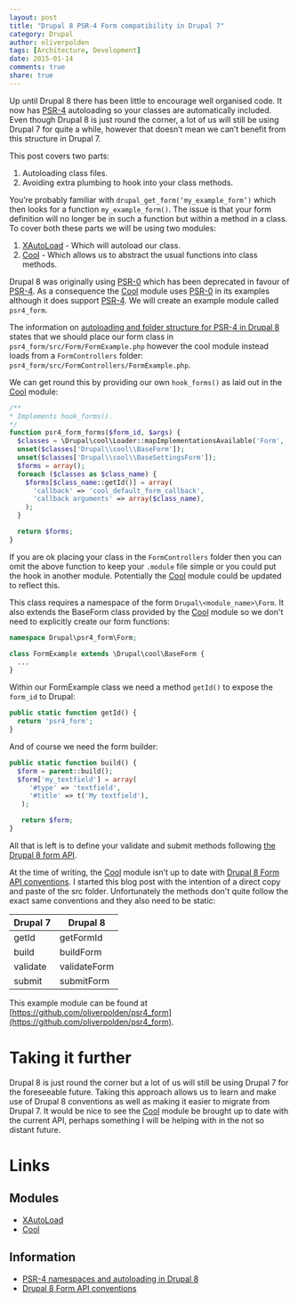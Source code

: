```yaml
---
layout: post
title: "Drupal 8 PSR-4 Form compatibility in Drupal 7"
category: Drupal
author: oliverpolden
tags: [Architecture, Development]
date: 2015-01-14
comments: true
share: true
---
```


Up until Drupal 8 there has been little to encourage well organised code. It now has [PSR-4](http://www.php-fig.org/psr/psr-4/) autoloading so your classes are automatically included. Even though Drupal 8 is just round the corner, a lot of us will still be using Drupal 7 for quite a while, however that doesn’t mean we can’t benefit from this structure in Drupal 7.

This post covers two parts:

1. Autoloading class files.
2. Avoiding extra plumbing to hook into your class methods.

You’re probably familiar with `drupal_get_form(‘my_example_form’)` which then looks for a function `my_example_form()`. The issue is that your form definition will no longer be in such a function but within a method in a class. To cover both these parts we will be using two modules:

1. [XAutoLoad](https://www.drupal.org/project/xautoload) - Which will autoload our class.
2. [Cool](https://www.drupal.org/project/cool) - Which allows us to abstract the usual functions into class methods.

Drupal 8 was originally using [PSR-0](http://www.php-fig.org/psr/psr-0/) which has been deprecated in favour of [PSR-4](http://www.php-fig.org/psr/psr-4/). As a consequence the [Cool](https://www.drupal.org/project/cool) module uses [PSR-0](http://www.php-fig.org/psr/psr-0/) in its examples although it does support [PSR-4](http://www.php-fig.org/psr/psr-4/). We will create an example module called `psr4_form`.

The information on [autoloading and folder structure for PSR-4 in Drupal 8](https://www.drupal.org/node/2156625) states that we should place our form class in `psr4_form/src/Form/FormExample.php` however the cool module instead loads from a `FormControllers` folder: `psr4_form/src/FormControllers/FormExample.php`.

We can get round this by providing our own `hook_forms()` as laid out in the [Cool](https://www.drupal.org/project/cool) module:

```php 
/**
* Implements hook_forms().
*/
function psr4_form_forms($form_id, $args) {
  $classes = \Drupal\cool\Loader::mapImplementationsAvailable('Form', '\Drupal\cool\Controllers\FormController');
  unset($classes['Drupal\\cool\\BaseForm']);
  unset($classes['Drupal\\cool\\BaseSettingsForm']);
  $forms = array();
  foreach ($classes as $class_name) {
    $forms[$class_name::getId()] = array(
      'callback' => 'cool_default_form_callback',
      'callback arguments' => array($class_name),
    );
  }

  return $forms;
}
```

If you are ok placing your class in the `FormControllers` folder then you can omit the above function to keep your `.module` file simple or you could put the hook in another module. Potentially the [Cool](https://www.drupal.org/project/cool) module could be updated to reflect this.

This class requires a namespace of the form `Drupal\<module_name>\Form`. It also extends the BaseForm class provided by the [Cool](https://www.drupal.org/project/cool) module so we don't need to explicitly create our form functions:

```php 
namespace Drupal\psr4_form\Form;

class FormExample extends \Drupal\cool\BaseForm {
  ...
}
```

Within our FormExample class we need a method `getId()` to expose the `form_id` to Drupal:

```php 
public static function getId() {
  return 'psr4_form';
}
```

And of course we need the form builder:

```php 
public static function build() {
  $form = parent::build();
  $form['my_textfield'] = array(
     '#type' => 'textfield',
     '#title' => t('My textfield'),
   );

   return $form;
}
```

All that is left is to define your validate and submit methods following [the Drupal 8 form API](https://www.drupal.org/node/2117411).

At the time of writing, the [Cool](https://www.drupal.org/project/cool) module isn’t up to date with [Drupal 8 Form API conventions](https://www.drupal.org/node/2117411). I started this blog post with the intention of a direct copy and paste of the src folder. Unfortunately the methods don't quite follow the exact same conventions and they also need to be static:

| Drupal 7 | Drupal 8    |
|----------|-------------|
| getId    | getFormId   |
| build    | buildForm   |
| validate |validateForm |
| submit   |submitForm   |

This example module can be found at [https://github.com/oliverpolden/psr4_form](https://github.com/oliverpolden/psr4_form).

Taking it further
=================

Drupal 8 is just round the corner but a lot of us will still be using Drupal 7 for the foreseeable future. Taking this approach allows us to learn and make use of Drupal 8 conventions as well as making it easier to migrate from Drupal 7. It would be nice to see the [Cool](https://www.drupal.org/project/cool) module be brought up to date with the current API, perhaps something I will be helping with in the not so distant future.

Links
=====

## Modules

* [XAutoLoad](https://www.drupal.org/project/xautoload)
* [Cool](https://www.drupal.org/project/cool)

## Information

* [PSR-4 namespaces and autoloading in Drupal 8](https://www.drupal.org/node/2156625)
* [Drupal 8 Form API conventions](https://www.drupal.org/node/2117411)
